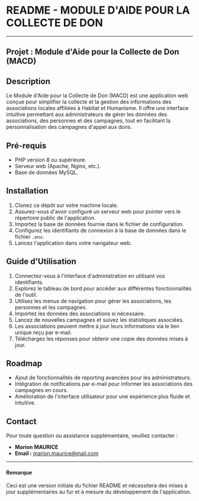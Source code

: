 # README - MODULE D'AIDE POUR LA COLLECTE DE DON

---

## Projet : Module d'Aide pour la Collecte de Don (MACD)

## Description

Le Module d'Aide pour la Collecte de Don (MACD) est une application web conçue pour simplifier la collecte et la gestion des informations des associations locales affiliées à Habitat et Humanisme. Il offre une interface intuitive permettant aux administrateurs de gérer les données des associations, des personnes et des campagnes, tout en facilitant la personnalisation des campagnes d'appel aux dons.

## Pré-requis

- PHP version 8 ou supérieure.
- Serveur web (Apache, Nginx, etc.).
- Base de données MySQL.

## Installation

1. Clonez ce dépôt sur votre machine locale.
2. Assurez-vous d'avoir configuré un serveur web pour pointer vers le répertoire public de l'application.
3. Importez la base de données fournie dans le fichier de configuration.
4. Configurez les identifiants de connexion à la base de données dans le fichier `.env`.
5. Lancez l'application dans votre navigateur web.

## Guide d'Utilisation

1. Connectez-vous à l'interface d'administration en utilisant vos identifiants.
2. Explorez le tableau de bord pour accéder aux différentes fonctionnalités de l'outil.
3. Utilisez les menus de navigation pour gérer les associations, les personnes et les campagnes.
4. Importez les données des associations si nécessaire.
5. Lancez de nouvelles campagnes et suivez les statistiques associées.
6. Les associations peuvent mettre à jour leurs informations via le lien unique reçu par e-mail.
7. Téléchargez les réponses pour obtenir une copie des données mises à jour.

## Roadmap

- Ajout de fonctionnalités de reporting avancées pour les administrateurs.
- Intégration de notifications par e-mail pour informer les associations des campagnes en cours.
- Amélioration de l'interface utilisateur pour une expérience plus fluide et intuitive.

## Contact

Pour toute question ou assistance supplémentaire, veuillez contacter :

- **Marion MAURICE**
- **Email :** marion.maurice@mail.com

---

#### Remarque

Ceci est une version initiale du fichier README et nécessitera des mises à jour supplémentaires au fur et à mesure du développement de l'application.
